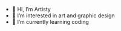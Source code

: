 - 👋 Hi, I’m Artisty
- 👀 I’m interested in art and graphic design
- 🌱 I’m currently learning coding 



<!---
guhitprince/guhitprince is a ✨ special ✨ repository because its `README.md` (this file) appears on your GitHub profile.
You can click the Preview link to take a look at your changes.
--->
